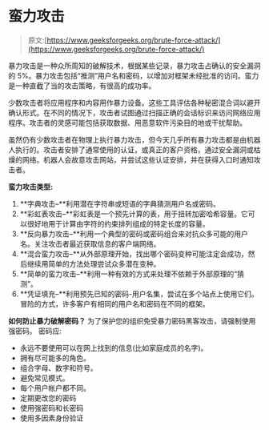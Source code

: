 # 蛮力攻击

> 原文:[https://www.geeksforgeeks.org/brute-force-attack/](https://www.geeksforgeeks.org/brute-force-attack/)

暴力攻击是一种众所周知的破解技术，根据某些记录，暴力攻击占确认的安全漏洞的 5%。暴力攻击包括“推测”用户名和密码，以增加对框架未经批准的访问。蛮力是一种直截了当的攻击策略，有很高的成功率。

少数攻击者将应用程序和内容用作暴力设备。这些工具评估各种秘密混合词以避开确认形式。在不同的情况下，攻击者试图通过扫描正确的会话标识来访问网络应用程序。攻击者的灵感可能包括获取数据、用恶意软件污染目的地或干扰帮助。

虽然仍有少数攻击者在物理上执行暴力攻击，但今天几乎所有暴力攻击都是由机器人执行的。攻击者安排了通常使用的认证，或真正的客户资格，通过安全漏洞或枯燥的网络。机器人会故意攻击网站，并尝试这些认证安排，并在获得入口时通知攻击者。

**蛮力攻击类型:**

1.  **字典攻击–**利用潜在字符串或短语的字典猜测用户名或密码。
2.  **彩虹表攻击–**彩虹表是一个预先计算的表，用于扭转加密哈希容量。它可以很好地用于计算由字符的约束排列组成的特定长度的容量。
3.  **反向暴力攻击–**利用一个典型的密码或密码组合来对抗众多可能的用户名。关注攻击者最近获取信息的客户端网络。
4.  **混合蛮力攻击–**从外部原理开始，找出哪个密码变种可能注定会成功，然后继续用简单的方法处理尝试众多潜在变种。
5.  **简单的蛮力攻击–**利用一种有效的方式来处理不依赖于外部原理的“猜测”。
6.  **凭证填充–**利用预先已知的密码-用户名集，尝试在多个站点上使用它们。冒险的方式，许多客户有相同的用户名和密码在不同的框架。

**如何防止暴力破解密码？**
为了保护您的组织免受暴力密码黑客攻击，请强制使用强密码。
密码应:

*   永远不要使用可以在网上找到的信息(比如家庭成员的名字)。
*   拥有尽可能多的角色。
*   组合字母、数字和符号。
*   避免常见模式。
*   每个用户帐户都不同。
*   定期更改您的密码
*   使用强密码和长密码
*   使用多因素身份验证